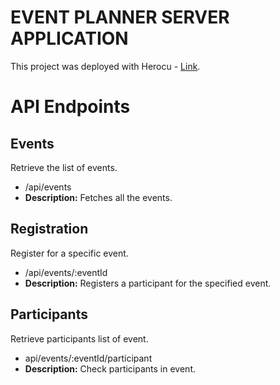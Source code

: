 # EVENT PLANNER SERVER APPLICATION

This project was deployed with Herocu - [Link](https://floating-spire-28797-0031414f3322.herokuapp.com/).

# API Endpoints

## Events

Retrieve the list of events.

- /api/events
- **Description:** Fetches all the events.

## Registration

Register for a specific event.

- /api/events/:eventId
- **Description:** Registers a participant for the specified event.

## Participants

Retrieve participants list of event.

- api/events/:eventId/participant
- **Description:** Check participants in event.
